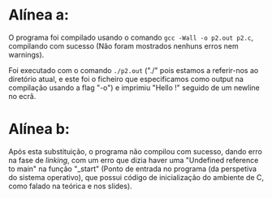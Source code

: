 # Alínea a:

O programa foi compilado usando o comando `gcc -Wall -o p2.out p2.c`, compilando com sucesso (Não foram mostrados nenhuns erros nem warnings).

Foi executado com o comando `./p2.out` ("./" pois estamos a referir-nos ao diretório atual, e este foi o ficheiro que especificamos como output na compilação usando a flag "-o") e imprimiu "Hello !" seguido de um newline no ecrã.

# Alínea b:

Após esta substituição, o programa não compilou com sucesso, dando erro na fase de *linking*, com um erro que dizia haver uma "Undefined reference to main" na função "\_start" (Ponto de entrada no programa (da perspetiva do sistema operativo), que possui código de inicialização do ambiente de C, como falado na teórica e nos slides).
